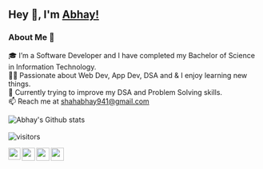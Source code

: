 ## <h2>Hey 👋, I'm [Abhay!](https://abhayshah0305.github.io/portfolio-website/)</h2> 


### About Me 🚀
🎓 I’m a Software Developer and I have completed my Bachelor of Science in Information Technology. </br>
👨‍💻 Passionate about Web Dev, App Dev, DSA and & I enjoy learning new things. </br>
🌱 Currently trying to improve my DSA and Problem Solving skills. </br>
📫 Reach me at shahabhay941@gmail.com

<!--
### Technologies and Tools
<img align="left" title="Python" alt="Python" width="40px" src="https://raw.githubusercontent.com/github/explore/80688e429a7d4ef2fca1e82350fe8e3517d3494d/topics/python/python.png" /> 
<img align="left" title="JavaScript" alt="JavaScript" width="40px" src="https://raw.githubusercontent.com/github/explore/80688e429a7d4ef2fca1e82350fe8e3517d3494d/topics/javascript/javascript.png" />
<img align="left" title="React" alt="React" width="40px" src="https://raw.githubusercontent.com/github/explore/80688e429a7d4ef2fca1e82350fe8e3517d3494d/topics/react/react.png" />
<img align="left" title="NodeJs" alt="NodeJs" width="40px" src="https://raw.githubusercontent.com/github/explore/80688e429a7d4ef2fca1e82350fe8e3517d3494d/topics/nodejs/nodejs.png" />
<img align="left" title="Visual Studio Code" alt="Visual Studio Code" width="40px" src="https://raw.githubusercontent.com/github/explore/80688e429a7d4ef2fca1e82350fe8e3517d3494d/topics/visual-studio-code/visual-studio-code.png" />

<br /> <br />
-->

![Abhay's Github stats](https://github-readme-stats.vercel.app/api?username=abhayshah0305&show_icons=true&hide_border=true)
<br />
</br>
![visitors](https://visitor-badge.laobi.icu/badge?page_id=abhayshah0305.abhayshah0305)

<a href="https://www.linkedin.com/in/abhay-shah-a79a931a5/">
  <img align="left" width="24px" src="https://cdn.jsdelivr.net/npm/simple-icons@v3/icons/linkedin.svg"  />
</a>
<a href="https://twitter.com/AbhaySh0393">
  <img align="left" width="26px" src="https://cdn.jsdelivr.net/npm/simple-icons@v3/icons/twitter.svg" />
</a>
<a href="mailto:shahabhay941@gmail.com">
  <img align="left" width="26px" src="https://cdn.jsdelivr.net/npm/simple-icons@v3/icons/gmail.svg" />
</a>
<a href="https://www.youtube.com/channel/UCDc-rP4-TZXdhqZ9RQiaaaw">
  <img align="left" width="26px" src="https://cdn.jsdelivr.net/npm/simple-icons@v3/icons/youtube.svg" />
</a>
